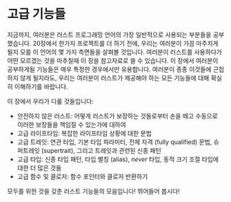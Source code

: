 # 고급 기능들

지금까지, 여러분은 러스트 프로그래밍 언어의 가장 일반적으로 사용되는 부분들을
공부했습니다. 20장에서 한가지 프로젝트를 더 하기 전에, 우리는 여러분이 가끔
마주치게 될지 모를 이 언어의 몇 가지 측면들을 살펴볼 것입니다. 여러분이 러스트를
사용하다가 어떤 모르겠는 것을 마추칠때 이 장을 참고자료로 쓸 수 있습니다.
이 장에서 여러분이 공부하게될 기능들은 매우 특정한 경우에서만 유용합니다.
여러분이 종종 이것들에 근접하지 않게 될지라도, 우리는 여러분이 러스트가 제공해야
하는 모든 기능들에 대해 확실히 이해하기를 바랍니다.

이 장에서 우리가 다룰 것들입니다:

* 안전하지 않은 러스트: 어떻게 러스트가 보장하는 것들로부터 손을 떼고 수동으로
  이러한 보장들을 책임질 수 있는가에 대하여
* 고급 라이프타임: 복잡한 라이프타임 상황에 대한 문법
* 고급 트레잇: 연관 타입, 기본 타입 파라미터, 전체 자격 (fully qualified) 문법,
  슈퍼트레잇 (supertrait), 그리고 트레잇과 관련된 신종 패턴
* 고급 타입: 신종 타입 패턴, 타입 별칭 (alias), *never* 타입, 동적 크기 조절 타입에
  대한 더 많은 것들
* 고급 함수 및 클로저: 함수 포인터와 클로저 반환하기

모두를 위한 것을 갖춘 러스트 기능들의 모음입니다! 뛰어들어 봅시다!
